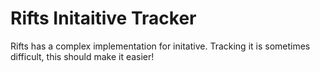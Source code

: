 # Rifts Initaitive Tracker

Rifts has a complex implementation for initative. Tracking it is sometimes difficult, this should make it easier!